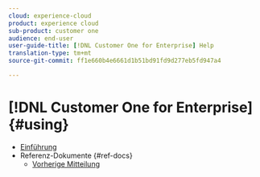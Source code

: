 ```yaml
---
cloud: experience-cloud
product: experience cloud
sub-product: customer one
audience: end-user
user-guide-title: [!DNL Customer One for Enterprise] Help
translation-type: tm+mt
source-git-commit: ff1e660b4e6661d1b51bd91fd9d277eb5fd947a4

---
```



# [!DNL Customer One for Enterprise] {#using}

+ [Einführung](home.md)
+ Referenz-Dokumente {#ref-docs}
   + [Vorherige Mitteilung](intro-customer-support.md)

